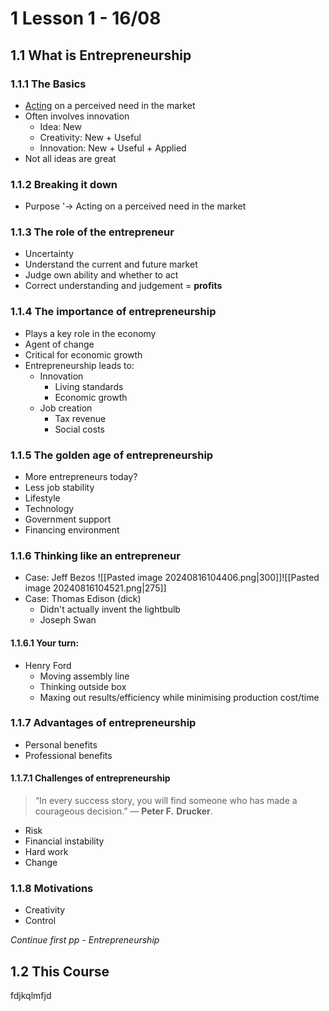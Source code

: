 # 1 Lesson 1 - 16/08
## 1.1 What is Entrepreneurship
### 1.1.1 The Basics
- <u>Acting</u> on a perceived need in the market
- Often involves innovation
	- Idea: New
	- Creativity: New + Useful
	- Innovation: New + Useful + Applied
- Not all ideas are great
### 1.1.2 Breaking it down
- Purpose
	'-> Acting on a perceived need in the market
### 1.1.3 The role of the entrepreneur
- Uncertainty
- Understand the current and future market
- Judge own ability and whether to act
- Correct understanding and judgement = **profits**
### 1.1.4 The importance of entrepreneurship
- Plays a key role in the economy
- Agent of change
- Critical for economic growth
- Entrepreneurship leads to:
	- Innovation
		- Living standards
		- Economic growth
	- Job creation
		- Tax revenue
		- Social costs
### 1.1.5 The golden age of entrepreneurship
- More entrepreneurs today?
- Less job stability
- Lifestyle
- Technology
- Government support
- Financing environment
### 1.1.6 Thinking like an entrepreneur
- Case: Jeff Bezos
![[Pasted image 20240816104406.png|300]]![[Pasted image 20240816104521.png|275]]
- Case: Thomas Edison (dick)
	- Didn't actually invent the lightbulb
	- Joseph Swan
#### 1.1.6.1 Your turn:
- Henry Ford
	- Moving assembly line
	- Thinking outside box
	- Maxing out results/efficiency while minimising production cost/time
### 1.1.7 Advantages of entrepreneurship
- Personal benefits
- Professional benefits
#### 1.1.7.1 Challenges of entrepreneurship

> “In every success story, you will find someone who has made a courageous decision.” 
> — **Peter F.** **Drucker**.

- Risk
- Financial instability
- Hard work
- Change
### 1.1.8 Motivations
- Creativity
- Control

*Continue first pp - Entrepreneurship*

## 1.2 This Course


fdjkqlmfjd